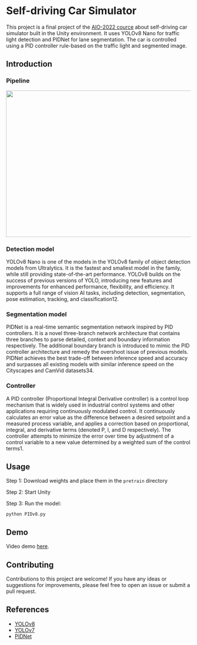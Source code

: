 # Self-driving Car Simulator

This project is a final project of the [AIO-2022 cource](https://www.facebook.com/aivietnam.edu.vn) about self-driving car simulator built in the Unity environment. It uses YOLOv8 Nano for traffic light detection and PIDNet for lane segmentation. The car is controlled using a PID controller rule-based on the traffic light and segmented image.

## Introduction
### Pipeline
<p align="center">
  <img src="https://user-images.githubusercontent.com/90423581/236652354-843e9a41-3289-435c-be5a-fee681d38f2f.png" data-canonical-src="https://gyazo.com/eb5c5741b6a9a16c692170a41a49c858.png" width="600" height="400" />
</p>

### Detection model
YOLOv8 Nano is one of the models in the YOLOv8 family of object detection models from Ultralytics. It is the fastest and smallest model in the family, while still providing state-of-the-art performance. YOLOv8 builds on the success of previous versions of YOLO, introducing new features and improvements for enhanced performance, flexibility, and efficiency. It supports a full range of vision AI tasks, including detection, segmentation, pose estimation, tracking, and classification12.

### Segmentation model
PIDNet is a real-time semantic segmentation network inspired by PID controllers. It is a novel three-branch network architecture that contains three branches to parse detailed, context and boundary information respectively. The additional boundary branch is introduced to mimic the PID controller architecture and remedy the overshoot issue of previous models. PIDNet achieves the best trade-off between inference speed and accuracy and surpasses all existing models with similar inference speed on the Cityscapes and CamVid datasets34.

### Controller
A PID controller (Proportional Integral Derivative controller) is a control loop mechanism that is widely used in industrial control systems and other applications requiring continuously modulated control. It continuously calculates an error value as the difference between a desired setpoint and a measured process variable, and applies a correction based on proportional, integral, and derivative terms (denoted P, I, and D respectively). The controller attempts to minimize the error over time by adjustment of a control variable to a new value determined by a weighted sum of the control terms1.

## Usage
Step 1: Download weights and place them in the ```pretrain``` directory

Step 2: Start Unity

Step 3: Run the model:

```
python PIDv8.py
```


## Demo

Video demo [here](https://www.youtube.com/watch?v=_FNIAnlkLQg).

## Contributing

Contributions to this project are welcome! If you have any ideas or suggestions for improvements, please feel free to open an issue or submit a pull request.


## References
* [YOLOv8](https://github.com/ultralytics/ultralytics)
* [YOLOv7](https://github.com/WongKinYiu/yolov7)
* [PIDNet](https://github.com/XuJiacong/PIDNet)
